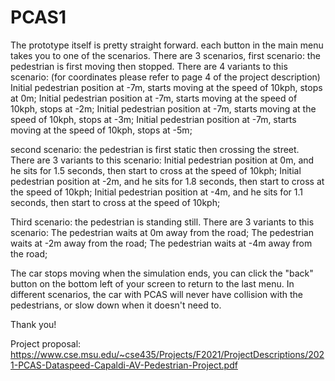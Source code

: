 # PCAS1
The prototype itself is pretty straight forward. each button in the main menu takes you to one of the scenarios.
There are 3 scenarios, 
first scenario: the pedestrian is first moving then stopped. There are 4 variants to this scenario:
(for coordinates please refer to page 4 of the project description)
	Initial pedestrian position at -7m, starts moving at the speed of 10kph, stops at 0m;
	Initial pedestrian position at -7m, starts moving at the speed of 10kph, stops at -2m;
	Initial pedestrian position at -7m, starts moving at the speed of 10kph, stops at -3m;
	Initial pedestrian position at -7m, starts moving at the speed of 10kph, stops at -5m;

second scenario: the pedestrian is first static then crossing the street. There are 3 variants to this scenario:
	Initial pedestrian position at 0m, and he sits for 1.5 seconds, then start to cross at the speed of 10kph;
	Initial pedestrian position at -2m, and he sits for 1.8 seconds, then start to cross at the speed of 10kph;
	Initial pedestrian position at -4m, and he sits for 1.1 seconds, then start to cross at the speed of 10kph;

Third scenario: the pedestrian is standing still. There are 3 variants to this scenario:
	The pedestrian waits at 0m away from the road;
	The pedestrian waits at -2m away from the road;
	The pedestrian waits at -4m away from the road;

The car stops moving when the simulation ends, you can click the "back" button on the bottom left of your screen to return to the last menu.
In different scenarios, the car with PCAS will never have collision with the pedestrians, or slow down when it doesn't need to.

Thank you!

Project proposal: https://www.cse.msu.edu/~cse435/Projects/F2021/ProjectDescriptions/2021-PCAS-Dataspeed-Capaldi-AV-Pedestrian-Project.pdf
